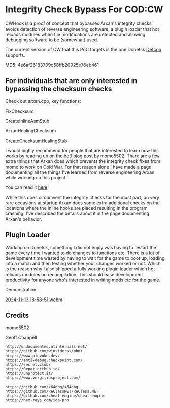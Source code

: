 # Integrity Check Bypass For COD:CW

CWHook is a proof of concept that bypasses Arxan's integrity checks, avoids detection of reverse engineering software, a plugin loader that hot reloads modules when file modifications are detected and allowing debugging software to be (somewhat) used.

The current version of CW that this PoC targets is the one Donetsk [Defcon](https://github.com/ProjectDonetsk/Defcon) supports.

MD5: 4e6af26183709d58ffb20925e76eb461

## For individuals that are only interested in bypassing the checksum checks
Check out arxan.cpp, key functions:

FixChecksum

CreateInlineAsmStub

ArxanHealingChecksum

CreateChecksumHealingStub

I would highly recommend for people that are interested to learn how this works by reading up on the bo3 [blog post](https://momo5502.com/posts/2022-11-17-reverse-engineering-integrity-checks-in-black-ops-3/) by momo5502. 
There are a few extra things that Arxan does which prevents the integrity check fixes from momo to work on Cold War. 
For that reason alone I have made a page documenting all the things I've learned from reverse engineering Arxan while working on this project.

You can read it [here](NOTES.md).

While this does circumvent the integrity checks for the most part, on very rare occasions at startup Arxan does some extra additional checks on the locations where the inline hooks are placed resulting in the program crashing. I've described the details about it in the page documenting Arxan's behavior.

## Plugin Loader
Working on Donetsk, something I did not enjoy was having to restart the game every time I wanted to do changes to functions etc.
There is a lot of development time wasted by having to wait for the game to boot up, loading into a match and then testing whether your changes worked or not.
Which is the reason why I also shipped a fully working plugin loader which hot reloads modules on recompilation.
This should ease development productivity for anyone who's interested in writing mods etc for the game.

Demonstration:

[2024-11-13 18-58-51.webm](https://github.com/user-attachments/assets/ce5414a4-193e-4350-9ef5-ba59f62fe6df)


## Credits
momo5502

Geoff Chappell

```
http://undocumented.ntinternals.net/
https://github.com/winsiderss/phnt
https://www.pinvoke.dev/
https://anti-debug.checkpoint.com/
https://secret.club/
https://0xpat.github.io/
https://unprotect.it/
https://www.vergiliusproject.com/

https://github.com/x64dbg/x64dbg
https://github.com/ReClassNET/ReClass.NET
https://github.com/cheat-engine/cheat-engine
https://hex-rays.com/ida-pro
```
